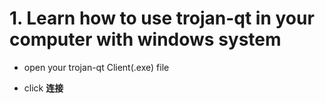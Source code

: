 # 1. Learn how to use trojan-qt in your computer with windows system

- open your trojan-qt Client(.exe) file

- click **连接**